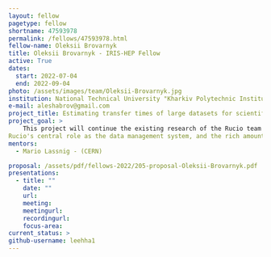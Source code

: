 ```yaml
---
layout: fellow
pagetype: fellow
shortname: 47593978
permalink: /fellows/47593978.html
fellow-name: Oleksii Brovarnyk
title: Oleksii Brovarnyk - IRIS-HEP Fellow
active: True
dates:
  start: 2022-07-04
  end: 2022-09-04
photo: /assets/images/team/Oleksii-Brovarnyk.jpg
institution: National Technical University "Kharkiv Polytechnic Institute" (NTU "KhPI")
e-mail: aleshabrov@gmail.com
project_title: Estimating transfer times of large datasets for scientific computing
project_goal: >
    This project will continue the existing research of the Rucio team on the estimation of the duration of file transfers for large scale sciences. The distributed data management environment for scientific experiments forms a complex ecosystem with dynamic interactions between users and data centers.
Rucio's central role as the data management system, and the rich amount of data gathered about the transfers and data rules life cycles will help in creating machine learning for transfer time estimation.
mentors:
  - Mario Lassnig - (CERN)

proposal: /assets/pdf/fellows-2022/205-proposal-Oleksii-Brovarnyk.pdf
presentations:
  - title: ""
    date: ""
    url: 
    meeting: 
    meetingurl: 
    recordingurl: 
    focus-area: 
current_status: >
github-username: leehha1
---
```

